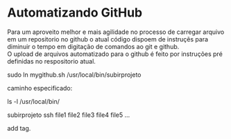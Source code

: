 
# Automatizando GitHub

Para um aproveito melhor e mais agilidade no processo de carregar arquivo em um repositorio no github o atual código dispoem de instruçẽs para diminuir o tempo em digitação de comandos ao git e github.        
O upload de arquivos automatizado para o github é feito por instruções pré definidas no respositorio atual.

sudo ln mygithub.sh /usr/local/bin/subirprojeto


caminho especificado:


ls -l /usr/local/bin/



subirprojeto ssh file1 file2 file3 file4 file5 ...

add tag.
